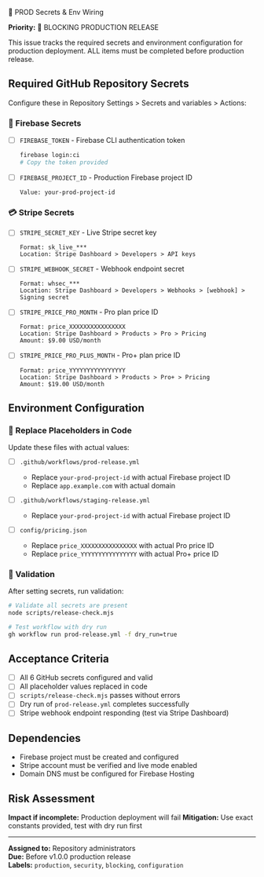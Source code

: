 🔐 PROD Secrets & Env Wiring

**Priority:** 🚨 BLOCKING PRODUCTION RELEASE

This issue tracks the required secrets and environment configuration for production deployment. ALL items must be completed before production release.

## Required GitHub Repository Secrets

Configure these in Repository Settings > Secrets and variables > Actions:

### 🔑 Firebase Secrets
- [ ] `FIREBASE_TOKEN` - Firebase CLI authentication token  
  ```bash
  firebase login:ci
  # Copy the token provided
  ```

- [ ] `FIREBASE_PROJECT_ID` - Production Firebase project ID
  ```
  Value: your-prod-project-id
  ```

### 💳 Stripe Secrets  
- [ ] `STRIPE_SECRET_KEY` - Live Stripe secret key
  ```
  Format: sk_live_***
  Location: Stripe Dashboard > Developers > API keys
  ```

- [ ] `STRIPE_WEBHOOK_SECRET` - Webhook endpoint secret
  ```
  Format: whsec_***
  Location: Stripe Dashboard > Developers > Webhooks > [webhook] > Signing secret
  ```

- [ ] `STRIPE_PRICE_PRO_MONTH` - Pro plan price ID
  ```
  Format: price_XXXXXXXXXXXXXXXX
  Location: Stripe Dashboard > Products > Pro > Pricing
  Amount: $9.00 USD/month
  ```

- [ ] `STRIPE_PRICE_PRO_PLUS_MONTH` - Pro+ plan price ID  
  ```
  Format: price_YYYYYYYYYYYYYYYY
  Location: Stripe Dashboard > Products > Pro+ > Pricing  
  Amount: $19.00 USD/month
  ```

## Environment Configuration

### 🔄 Replace Placeholders in Code

Update these files with actual values:

- [ ] `.github/workflows/prod-release.yml`
  - Replace `your-prod-project-id` with actual Firebase project ID
  - Replace `app.example.com` with actual domain

- [ ] `.github/workflows/staging-release.yml` 
  - Replace `your-prod-project-id` with actual Firebase project ID

- [ ] `config/pricing.json`
  - Replace `price_XXXXXXXXXXXXXXXX` with actual Pro price ID
  - Replace `price_YYYYYYYYYYYYYYYY` with actual Pro+ price ID

### 🧪 Validation

After setting secrets, run validation:

```bash
# Validate all secrets are present
node scripts/release-check.mjs

# Test workflow with dry run
gh workflow run prod-release.yml -f dry_run=true
```

## Acceptance Criteria

- [ ] All 6 GitHub secrets configured and valid
- [ ] All placeholder values replaced in code
- [ ] `scripts/release-check.mjs` passes without errors
- [ ] Dry run of `prod-release.yml` completes successfully
- [ ] Stripe webhook endpoint responding (test via Stripe Dashboard)

## Dependencies

- Firebase project must be created and configured
- Stripe account must be verified and live mode enabled
- Domain DNS must be configured for Firebase Hosting

## Risk Assessment

**Impact if incomplete:** Production deployment will fail
**Mitigation:** Use exact constants provided, test with dry run first

---

**Assigned to:** Repository administrators  
**Due:** Before v1.0.0 production release  
**Labels:** `production`, `security`, `blocking`, `configuration`